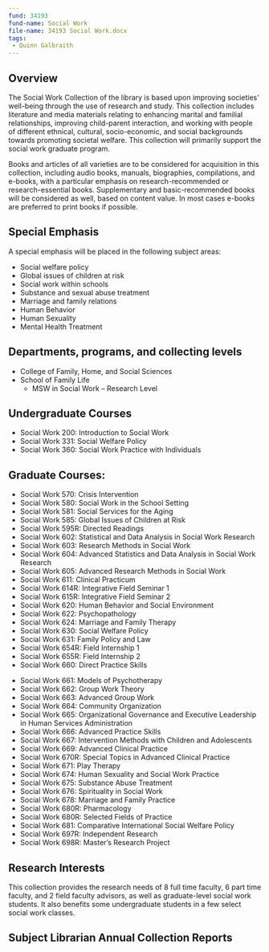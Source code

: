 ```yaml
---
fund: 34193
fund-name: Social Work
file-name: 34193 Social Work.docx
tags:
 - Quinn Galbraith
---
```


## Overview

The Social Work Collection of the library is based upon improving societies&#39; well-being through the use of research and study. This collection includes literature and media materials relating to enhancing marital and familial relationships, improving child-parent interaction, and working with people of different ethnical, cultural, socio-economic, and social backgrounds towards promoting societal welfare. This collection will primarily support the social work graduate program.

Books and articles of all varieties are to be considered for acquisition in this collection, including audio books, manuals, biographies, compilations, and e-books, with a particular emphasis on research-recommended or research-essential books. Supplementary and basic-recommended books will be considered as well, based on content value. In most cases e-books are preferred to print books if possible.

## Special Emphasis

A special emphasis will be placed in the following subject areas:

- Social welfare policy
- Global issues of children at risk
- Social work within schools
- Substance and sexual abuse treatment
- Marriage and family relations
- Human Behavior
- Human Sexuality
- Mental Health Treatment

## Departments, programs, and collecting levels

- College of Family, Home, and Social Sciences
- School of Family Life
    - MSW in Social Work – Research Level

## Undergraduate Courses

- Social Work 200: Introduction to Social Work
- Social Work 331: Social Welfare Policy
- Social Work 360: Social Work Practice with Individuals

## Graduate Courses:
<div class="col">
  <ul>
      <li>Social Work 570: Crisis Intervention</li>
      <li>Social Work 580: Social Work in the School Setting</li>
      <li>Social Work 581: Social Services for the Aging</li>
      <li>Social Work 585: Global Issues of Children at Risk</li>
      <li>Social Work 595R: Directed Readings</li>
      <li>Social Work 602: Statistical and Data Analysis in Social Work Research</li>
      <li>Social Work 603: Research Methods in Social Work</li>
      <li>Social Work 604: Advanced Statistics and Data Analysis in Social Work Research</li>
      <li>Social Work 605: Advanced Research Methods in Social Work</li>
      <li>Social Work 611: Clinical Practicum</li>
      <li>Social Work 614R: Integrative Field Seminar 1</li>
      <li>Social Work 615R: Integrative Field Seminar 2</li>
      <li>Social Work 620: Human Behavior and Social Environment</li>
      <li>Social Work 622: Psychopathology</li>
      <li>Social Work 624: Marriage and Family Therapy</li>
      <li>Social Work 630: Social Welfare Policy</li>
      <li>Social Work 631: Family Policy and Law</li>
      <li>Social Work 654R: Field Internship 1</li>
      <li>Social Work 655R: Field Internship 2</li>
      <li>Social Work 660: Direct Practice Skills</li>
  </ul>
</div>

<div class="col">
  <ul>
      <li>Social Work 661: Models of Psychotherapy</li>
      <li>Social Work 662: Group Work Theory</li>
      <li>Social Work 663: Advanced Group Work</li>
      <li>Social Work 664: Community Organization</li>
      <li>Social Work 665: Organizational Governance and Executive Leadership in Human Services Administration</li>
      <li>Social Work 666: Advanced Practice Skills</li>
      <li>Social Work 667: Intervention Methods with Children and Adolescents</li>
      <li>Social Work 669: Advanced Clinical Practice</li>
      <li>Social Work 670R: Special Topics in Advanced Clinical Practice</li>
      <li>Social Work 671: Play Therapy</li>
      <li>Social Work 674: Human Sexuality and Social Work Practice</li>
      <li>Social Work 675: Substance Abuse Treatment</li>
      <li>Social Work 676: Spirituality in Social Work</li>
      <li>Social Work 678: Marriage and Family Practice</li>
      <li>Social Work 680R: Pharmacology</li>
      <li>Social Work 680R: Selected Fields of Practice</li>
      <li>Social Work 681: Comparative International Social Welfare Policy</li>
      <li>Social Work 697R: Independent Research</li>
      <li>Social Work 698R: Master’s Research Project</li>
  </ul>
</div>

## Research Interests

This collection provides the research needs of 8 full time faculty, 6 part time faculty, and 2 field faculty advisors, as well as graduate-level social work students. It also benefits some  undergraduate students in a few select social work classes.

## Subject Librarian Annual Collection Reports

